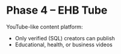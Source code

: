 # Phase 4 – EHB Tube

YouTube-like content platform:
- Only verified (SQL) creators can publish
- Educational, health, or business videos